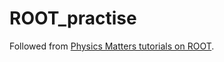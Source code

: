 # ROOT_practise

Followed from [Physics Matters tutorials on ROOT](https://youtube.com/playlist?list=PLLybgCU6QCGWLdDO4ZDaB0kLrO3maeYAe&si=xcWKemTZwNXRikgt).
